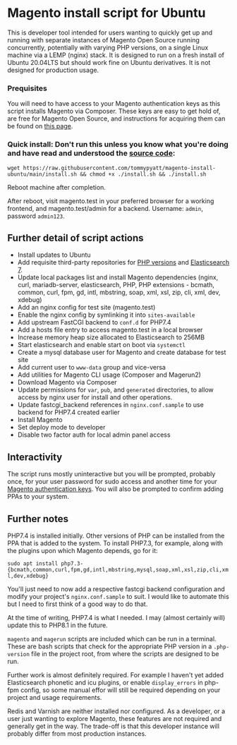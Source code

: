 # Magento install script for Ubuntu

This is developer tool intended for users wanting to quickly get up and running with separate instances of Magento Open Source running concurrently, potentially with varying PHP versions, on a single Linux machine via a LEMP (nginx) stack. It is designed to run on a fresh install of Ubuntu 20.04LTS but should work fine on Ubuntu derivatives. It is not designed for production usage.

### Prequisites

You will need to have access to your Magento authentication keys as this script installs Magento via Composer. These keys are easy to get hold of, are free for Magento Open Source, and instructions for acquiring them can be found on [this page](https://devdocs.magento.com/guides/v2.4/install-gde/prereq/connect-auth.html).

### Quick install: Don't run this unless you know what you're doing and have read and understood the [source code](https://raw.githubusercontent.com/tommypyatt/magento-install-ubuntu/main/install.sh):

```
wget https://raw.githubusercontent.com/tommypyatt/magento-install-ubuntu/main/install.sh && chmod +x ./install.sh && ./install.sh
```

Reboot machine after completion.

After reboot, visit magento.test in your preferred browser for a working frontend, and magento.test/admin for a backend. Username: `admin`, password `admin123`.

## Further detail of script actions

 - Install updates to Ubuntu
 - Add requisite third-party repositories for [PHP versions](https://launchpad.net/~ondrej/+archive/ubuntu/php) and [Elasticsearch 7](https://www.elastic.co/guide/en/elasticsearch/reference/7.16/deb.html).
 - Update local packages list and install Magento dependencies (nginx, curl, mariadb-server, elasticsearch, PHP, PHP extensions - bcmath, common, curl, fpm, gd, intl, mbstring, soap, xml, xsl, zip, cli, xml, dev, xdebug)
 - Add an nginx config for test site (magento.test)
 - Enable the nginx config by symlinking it into `sites-available`
 - Add upstream FastCGI backend to `conf.d` for PHP7.4
 - Add a hosts file entry to access magento.test in a local browser
 - Increase memory heap size allocated to Elasticsearch to 256MB
 - Start elasticsearch and enable start on boot via `systemctl`
 - Create a mysql database user for Magento and create database for test site
 - Add current user to `www-data` group and vice-versa
 - Add utilities for Magento CLI usage (Composer and Magerun2)
 - Download Magento via Composer
 - Update permissions for `var`, `pub`, and `generated` directories, to allow access by nginx user for install and other operations.
 - Update fastcgi_backend references in `nginx.conf.sample` to use backend for PHP7.4 created earlier
 - Install Magento
 - Set deploy mode to developer
 - Disable two factor auth for local admin panel access
 
 ## Interactivity
 
 The script runs mostly uninteractive but you will be prompted, probably once, for your user password for sudo access and another time for your [Magento authentication keys](https://devdocs.magento.com/guides/v2.4/install-gde/prereq/connect-auth.html). You will also be prompted to confirm adding PPAs to your system.
 
 ## Further notes
 
 PHP7.4 is installed initially. Other versions of PHP can be installed from the PPA that is added to the system. To install PHP7.3, for example, along with the plugins upon which Magento depends, go for it:
 
 `sudo apt install php7.3-{bcmath,common,curl,fpm,gd,intl,mbstring,mysql,soap,xml,xsl,zip,cli,xml,dev,xdebug}`
 
 You'll just need to now add a respective fastcgi backend configuration and modify your project's `nginx.conf.sample` to suit. I would like to automate this but I need to first think of a good way to do that.
 
 At the time of writing, PHP7.4 is what I needed. I may (almost certainly will) update this to PHP8.1 in the future.
 
 `magento` and `magerun` scripts are included which can be run in a terminal. These are bash scripts that check for the appropriate PHP version in a `.php-version` file in the project root, from where the scripts are designed to be run.
 
 Further work is almost definitely required. For example I haven't yet added Elasticsearch phonetic and icu plugins, or enable `display_errors` in php-fpm config, so some manual effor will still be required depending on your project and usage requirements.

 Redis and Varnish are neither installed nor configured. As a developer, or a user just wanting to explore Magento, these features are not required and generally get in the way. The trade-off is that this developer instance will probably differ from most production instances.
